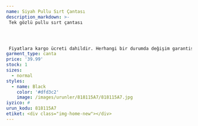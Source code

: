 ```yaml
---
name: Siyah Pullu Sırt Çantası
description_markdown: >-
 Tek gözlü pullu sırt çantası




 Fiyatlara kargo ücreti dahildir. Herhangi bir durumda değişim garantisi vardır.
garment_type: canta
price: '39.99'
stock: 1
sizes:
  - normal
styles:
  - name: Black
    color: '#dfd3c2'
    image: /images/urunler/818115A7/818115A7.jpg
iyzico: #
urun_kodu: 818115A7
etiket: <div class="img-home-new"></div>
---
```


<!--<div class="img-home-new"></div>-->
	
<!--<div class="indirim"> %7</div>-->
